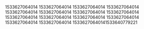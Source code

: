 1533627064014
1533627064014
1533627064014
1533627064014
1533627064014
1533627064014
1533627064014
1533627064014
1533627064014
1533627064014
1533627064014
1533627064014
1533627064014
1533627064014
15336270640141533640779221